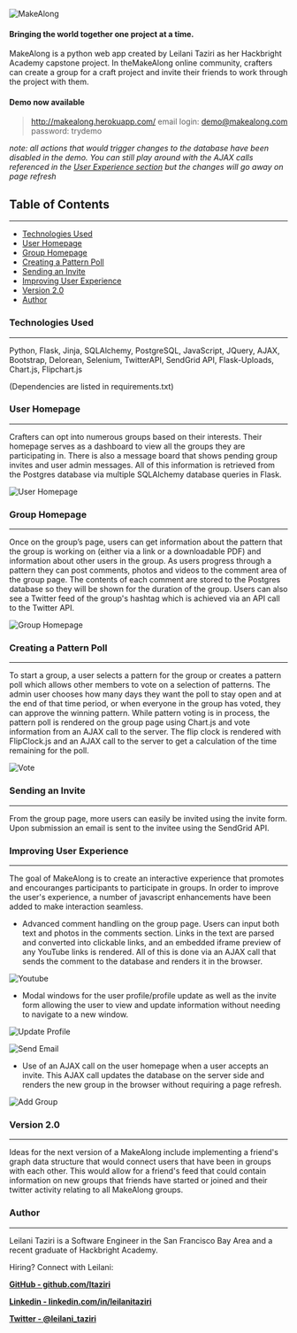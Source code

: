 
![MakeAlong](https://raw.githubusercontent.com/ltaziri/Hackbright-FinalProject/master/static/README_Images/Homepage.png)


#### Bringing the world together one project at a time. 
MakeAlong is a python web app created by Leilani Taziri as her Hackbright Academy capstone project. In theMakeAlong online community, crafters can create a group for a craft project and invite their friends to work through the project with them.        

#### Demo now available

> http://makealong.herokuapp.com/
email login: demo@makealong.com
password: trydemo

*note: all actions that would trigger changes to the database have been disabled in the demo. You can still play around with the AJAX calls referenced in the [User Experience section](#userexperience) but the changes will go away on page refresh*

## Table of Contents
---
* [Technologies Used](#technologiesused)
* [User Homepage](#user)
* [Group Homepage](#group)
* [Creating a Pattern Poll](#patternpoll)
* [Sending an Invite](#invite)
* [Improving User Experience](#userexperience)
* [Version 2.0](#v2)
* [Author](#author)

### <a name="technologiesused"></a>Technologies Used 
---
Python, Flask, Jinja, SQLAlchemy, PostgreSQL, JavaScript, JQuery, AJAX, Bootstrap, Delorean, Selenium, TwitterAPI, SendGrid API, Flask-Uploads, Chart.js, Flipchart.js

(Dependencies are listed in requirements.txt)

### <a name="user"></a>User Homepage
---
Crafters can opt into numerous groups based on their interests. Their homepage serves as a dashboard to view all the groups they are participating in. There is also a message board that shows pending group invites and user admin messages. All of this information is retrieved from the Postgres database via multiple SQLAlchemy database queries in Flask. 

![User Homepage](https://raw.githubusercontent.com/ltaziri/Hackbright-FinalProject/master/static/README_Images/User.png)

### <a name="group"></a>Group Homepage
---
Once on the group’s page, users can get information about the pattern that the group is working on (either via a link or a downloadable PDF) and information about other users in the group. As users progress through a pattern they can post comments, photos and videos to the comment area of the group page. The contents of each comment are stored to the Postgres database so they will be shown for the duration of the group. Users can also see a Twitter feed of the group's hashtag which is achieved via an API call to the Twitter API. 

![Group Homepage](https://raw.githubusercontent.com/ltaziri/Hackbright-FinalProject/master/static/README_Images/group.png)

### <a name="patternpoll"></a>Creating a Pattern Poll
---
To start a group, a user selects a pattern for the group or creates a pattern poll which allows other members to vote on a selection of patterns. The admin user chooses how many days they want the poll to stay open and at the end of that time period, or when everyone in the group has voted, they can approve the winning pattern. While pattern voting is in process, the pattern poll is rendered on the group page using Chart.js and vote information from an AJAX call to the server. The flip clock is rendered with FlipClock.js and an AJAX call to the server to get a calculation of the time remaining for the poll. 

![Vote](https://github.com/ltaziri/Hackbright-FinalProject/blob/master/static/README_Images/voting.gif?raw=true)

###  <a name="invite"></a>Sending an Invite
---
From the group page, more users can easily be invited using the invite form. Upon submission an email is sent to the invitee using the SendGrid API. 

###  <a name="userexperience"></a>Improving User Experience
---
The goal of MakeAlong is to create an interactive experience that promotes and encouranges participants to participate in groups. In order to improve the user's experience, a number of javascript enhancements have been added to make interaction seamless. 


* Advanced comment handling on the group page. Users can input both text and photos in the comments section. Links in the text are parsed and converted into clickable links, and an embedded iframe preview of any YouTube links is rendered. All of this is done via an AJAX call that sends the comment to the database and renders it in the browser.  

 ![Youtube](https://github.com/ltaziri/Hackbright-FinalProject/blob/master/static/README_Images/Youtube.gif?raw=true)


* Modal windows for the user profile/profile update as well as the invite form allowing the user to view and update information without needing to navigate to a new window. 

 ![Update Profile](https://github.com/ltaziri/Hackbright-FinalProject/blob/master/static/README_Images/Update_profile.gif?raw=true)

 ![Send Email](https://github.com/ltaziri/Hackbright-FinalProject/blob/master/static/README_Images/Send_invite.gif?raw=true)


* Use of an AJAX call on the user homepage when a user accepts an invite. This AJAX call updates the database on the server side and renders the new group in the browser without requiring a page refresh. 

 ![Add Group](https://github.com/ltaziri/Hackbright-FinalProject/blob/master/static/README_Images/Accept_invite.gif?raw=true)



### <a name="v2"></a>Version 2.0
---
Ideas for the next version of a MakeAlong include implementing a friend's graph data structure that would connect users that have been in groups with each other. This would allow for a friend's feed that could contain information on new groups that friends have started or joined and their twitter activity relating to all MakeAlong groups. 

### <a name="author"></a>Author
---
Leilani Taziri is a Software Engineer in the San Francisco Bay Area and a recent graduate of Hackbright Academy. 

Hiring? 
Connect with Leilani:

**[GitHub - github.com/ltaziri](http://github.com/ltaziri)**

**[Linkedin - linkedin.com/in/leilanitaziri](https://www.linkedin.com/in/leilanitaziri)** 

**[Twitter - @leilani_taziri](https://twitter.com/leilani_taziri)** 